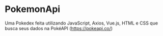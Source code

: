 # PokemonApi

Uma Pokedex feita utilizando JavaScript, Axios, Vue.js, HTML e CSS que busca seus dados na PokéAPI (https://pokeapi.co/)  


